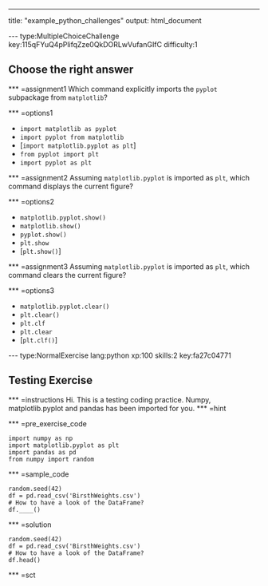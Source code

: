 ---
title: "example_python_challenges"
output: html_document

--- type:MultipleChoiceChallenge key:115qFYuQ4pPlifqZze0QkDORLwVufanGIfC difficulty:1
## Choose the right answer

*** =assignment1
Which command explicitly imports the `pyplot` subpackage from `matplotlib`?

*** =options1
- `import matplotlib as pyplot`
- `import pyplot from matplotlib`
- [`import matplotlib.pyplot as plt`]
- `from pyplot import plt`
- `import pyplot as plt`

*** =assignment2
Assuming `matplotlib.pyplot` is imported as `plt`, which command displays the current figure?

*** =options2
- `matplotlib.pyplot.show()`
- `matplotlib.show()`
- `pyplot.show()`
- `plt.show`
- [`plt.show()`]


*** =assignment3
Assuming `matplotlib.pyplot` is imported as `plt`, which command clears the current figure?

*** =options3
- `matplotlib.pyplot.clear()`
- `plt.clear()`
- `plt.clf`
- `plt.clear`
- [`plt.clf()`]

--- type:NormalExercise lang:python xp:100 skills:2 key:fa27c04771
## Testing Exercise


*** =instructions
Hi. This is a testing coding practice. 
Numpy, matplotlib.pyplot and pandas has been imported for you. 
*** =hint

*** =pre_exercise_code
```{python}
import numpy as np
import matplotlib.pyplot as plt
import pandas as pd
from numpy import random 
```

*** =sample_code
```{python}
random.seed(42)
df = pd.read_csv('BirsthWeights.csv')
# How to have a look of the DataFrame?
df.____()
```

*** =solution
```{python}
random.seed(42)
df = pd.read_csv('BirsthWeights.csv')
# How to have a look of the DataFrame?
df.head()
```

*** =sct
```{python}

```

